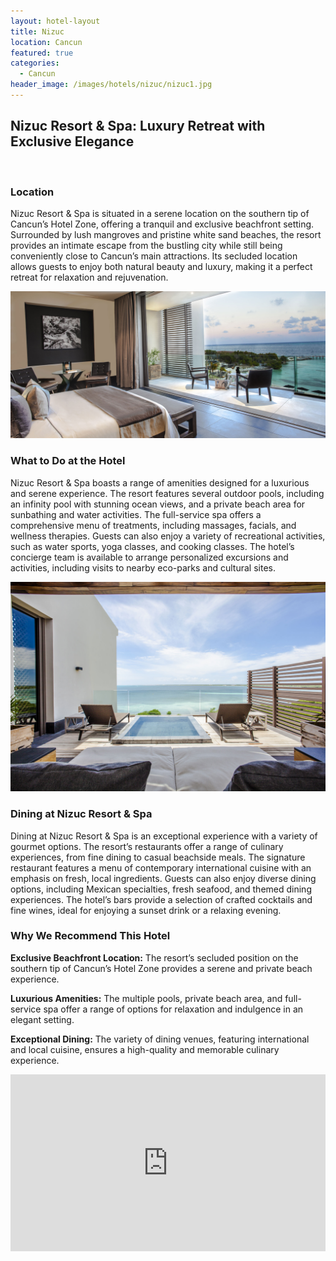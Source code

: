 ```yaml
---
layout: hotel-layout
title: Nizuc
location: Cancun
featured: true
categories:
  - Cancun
header_image: /images/hotels/nizuc/nizuc1.jpg
---
```

## Nizuc Resort & Spa: Luxury Retreat with Exclusive Elegance

&nbsp;

### Location

Nizuc Resort & Spa is situated in a serene location on the southern tip of Cancun’s Hotel Zone, offering a tranquil and exclusive beachfront setting. Surrounded by lush mangroves and pristine white sand beaches, the resort provides an intimate escape from the bustling city while still being conveniently close to Cancun’s main attractions. Its secluded location allows guests to enjoy both natural beauty and luxury, making it a perfect retreat for relaxation and rejuvenation.

![](/images/hotels/nizuc/nizuc4.jpg)

### What to Do at the Hotel

Nizuc Resort & Spa boasts a range of amenities designed for a luxurious and serene experience. The resort features several outdoor pools, including an infinity pool with stunning ocean views, and a private beach area for sunbathing and water activities. The full-service spa offers a comprehensive menu of treatments, including massages, facials, and wellness therapies. Guests can also enjoy a variety of recreational activities, such as water sports, yoga classes, and cooking classes. The hotel’s concierge team is available to arrange personalized excursions and activities, including visits to nearby eco-parks and cultural sites.

![](/images/hotels/nizuc/nizuc3.jpg)

### Dining at Nizuc Resort & Spa

Dining at Nizuc Resort & Spa is an exceptional experience with a variety of gourmet options. The resort’s restaurants offer a range of culinary experiences, from fine dining to casual beachside meals. The signature restaurant features a menu of contemporary international cuisine with an emphasis on fresh, local ingredients. Guests can also enjoy diverse dining options, including Mexican specialties, fresh seafood, and themed dining experiences. The hotel’s bars provide a selection of crafted cocktails and fine wines, ideal for enjoying a sunset drink or a relaxing evening.

### Why We Recommend This Hotel

**Exclusive Beachfront Location:** The resort’s secluded position on the southern tip of Cancun’s Hotel Zone provides a serene and private beach experience.&nbsp;

**Luxurious Amenities:** The multiple pools, private beach area, and full-service spa offer a range of options for relaxation and indulgence in an elegant setting.&nbsp;

**Exceptional Dining:** The variety of dining venues, featuring international and local cuisine, ensures a high-quality and memorable culinary experience.&nbsp;

<style>.embed-container { position: relative; padding-bottom: 56.25%; height: 0; overflow: hidden; max-width: 100%; } .embed-container iframe, .embed-container object, .embed-container embed { position: absolute; top: 0; left: 0; width: 100%; height: 100%; }</style>

<div class="embed-container"><iframe src="https://www.youtube.com/embed/7AU9v6SG-ns" frameborder="0" allowfullscreen=""></iframe></div>